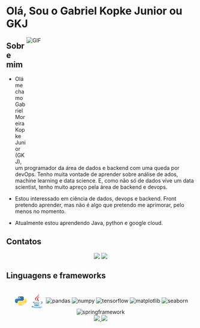 # Olá, Sou o Gabriel Kopke Junior ou GKJ 

<img align="right" alt="GIF"  height="330" width="450" src="https://www.grupooffice.com.br/gallery_gen/6aeca5424ed96a96fb9b5ce60687e2e7_anim.gif">




## Sobre mim
- Olá me chamo Gabriel Moreira Kopke Junior (GKJ), um programador da área de dados e backend com uma queda por devOps. Tenho muita vontade de aprender sobre análise de ados, machine learning e data science. E, como não só de dados vive um data scientist, tenho muito apreço pela área de backend e devops.

- Estou interessado em ciência de dados, devops e backend. Front pretendo aprender, mas não é algo que pretendo me aprimorar, pelo menos no momento.

- Atualmente estou aprendendo Java, python e google cloud. 




## Contatos


<div align ="center"> 
  
  <a href = "mailto:gabrielkopke668@gmail.com"><img src="https://img.shields.io/badge/-Gmail-%23333?style=for-the-badge&logo=gmail&logoColor=white" target="_blank"></a>
  <a href="https://www.linkedin.com/in/gabriel-kopke-j%C3%BAnior-5b4a88193/" target="_blank"><img src="https://img.shields.io/badge/-LinkedIn-%230077B5?style=for-the-badge&logo=linkedin&logoColor=white" target="_blank"></a> 
  </div>
  

## Linguagens e frameworks
  
  <div style="display: inline_block" align = "center"><br>

  <img align="center" alt="GKJ-Python" height="30" width="40" src="https://raw.githubusercontent.com/devicons/devicon/master/icons/python/python-original.svg">
  <img align="center"  src="https://raw.githubusercontent.com/devicons/devicon/master/icons/java/java-original.svg" alt="java" width="40" height="40">
   <img align="center" src="https://camo.githubusercontent.com/981d48e57e23a4907cebc4eb481799b5882595ea978261f22a3e131dcd6ebee6/68747470733a2f2f70616e6461732e7079646174612e6f72672f7374617469632f696d672f70616e6461732e737667" alt="pandas" width="40" height="40">
    <img align="center"  src="https://github.com/numpy/numpy/blob/main/branding/logo/primary/numpylogo.svg" alt="numpy" width="40" height="40"> 
    <img align="center" src="https://camo.githubusercontent.com/aeb4f612bd9b40d81c62fcbebd6db44a5d4344b8b962be0138817e18c9c06963/68747470733a2f2f7777772e74656e736f72666c6f772e6f72672f696d616765732f74665f6c6f676f5f686f72697a6f6e74616c2e706e67" alt="tensorflow" width="60" height="40"> 
      <img align="center" src="https://camo.githubusercontent.com/109927a15915074d15313889468aa9aa688de3b9e38cc4359a01f665d351114e/68747470733a2f2f6d6174706c6f746c69622e6f72672f5f7374617469632f6c6f676f322e737667" alt="matplotlib" width="60" height="40"> 
    <img align="center" src="https://github.com/mwaskom/seaborn/blob/master/doc/_static/logo-wide-lightbg.svg" alt="seaborn" width="60" height="40"> 
    <img align="center" src="https://github.com/spring-projects/spring-framework/blob/main/src/docs/spring-framework.png" alt="springframework" width="40" height="40"> 
        
</div>
  
  
<div align="center">
  <a href="https://github.com/Gabriel-kopke-jr">
  <img height="160em" src="https://github-readme-stats.vercel.app/api?username=Gabriel-kopke-jr&show_icons=true&include_all_commits=true&count_private=true"/>
  <img height="160em" src="https://github-readme-stats.vercel.app/api/top-langs/?username=Gabriel-kopke-jr&layout=compact&langs_count=7"/>
    </div>




